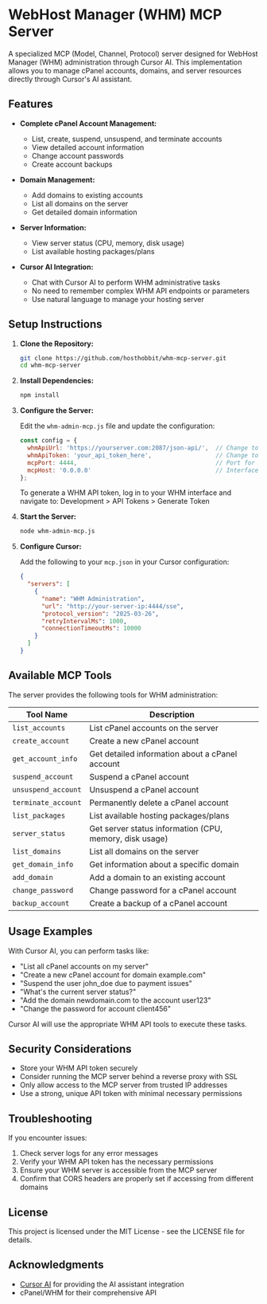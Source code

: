 # WebHost Manager (WHM) MCP Server

A specialized MCP (Model, Channel, Protocol) server designed for WebHost Manager (WHM) administration through Cursor AI. This implementation allows you to manage cPanel accounts, domains, and server resources directly through Cursor's AI assistant.

## Features

- **Complete cPanel Account Management:**
  - List, create, suspend, unsuspend, and terminate accounts
  - View detailed account information
  - Change account passwords
  - Create account backups

- **Domain Management:**
  - Add domains to existing accounts
  - List all domains on the server
  - Get detailed domain information

- **Server Information:**
  - View server status (CPU, memory, disk usage)
  - List available hosting packages/plans

- **Cursor AI Integration:**
  - Chat with Cursor AI to perform WHM administrative tasks
  - No need to remember complex WHM API endpoints or parameters
  - Use natural language to manage your hosting server

## Setup Instructions

1. **Clone the Repository:**
   ```bash
   git clone https://github.com/hosthobbit/whm-mcp-server.git
   cd whm-mcp-server
   ```

2. **Install Dependencies:**
   ```bash
   npm install
   ```

3. **Configure the Server:**
   
   Edit the `whm-admin-mcp.js` file and update the configuration:
   ```javascript
   const config = {
     whmApiUrl: 'https://yourserver.com:2087/json-api/',  // Change to your WHM server address
     whmApiToken: 'your_api_token_here',                  // Change to your WHM API token
     mcpPort: 4444,                                       // Port for the MCP server to listen on
     mcpHost: '0.0.0.0'                                   // Interface for the MCP server to bind to
   };
   ```
   
   To generate a WHM API token, log in to your WHM interface and navigate to:
   Development > API Tokens > Generate Token

4. **Start the Server:**
   ```bash
   node whm-admin-mcp.js
   ```

5. **Configure Cursor:**
   
   Add the following to your `mcp.json` in your Cursor configuration:
   ```json
   {
     "servers": [
       {
         "name": "WHM Administration",
         "url": "http://your-server-ip:4444/sse",
         "protocol_version": "2025-03-26",
         "retryIntervalMs": 1000,
         "connectionTimeoutMs": 10000
       }
     ]
   }
   ```

## Available MCP Tools

The server provides the following tools for WHM administration:

| Tool Name | Description |
|-----------|-------------|
| `list_accounts` | List cPanel accounts on the server |
| `create_account` | Create a new cPanel account |
| `get_account_info` | Get detailed information about a cPanel account |
| `suspend_account` | Suspend a cPanel account |
| `unsuspend_account` | Unsuspend a cPanel account |
| `terminate_account` | Permanently delete a cPanel account |
| `list_packages` | List available hosting packages/plans |
| `server_status` | Get server status information (CPU, memory, disk usage) |
| `list_domains` | List all domains on the server |
| `get_domain_info` | Get information about a specific domain |
| `add_domain` | Add a domain to an existing account |
| `change_password` | Change password for a cPanel account |
| `backup_account` | Create a backup of a cPanel account |

## Usage Examples

With Cursor AI, you can perform tasks like:

- "List all cPanel accounts on my server"
- "Create a new cPanel account for domain example.com"
- "Suspend the user john_doe due to payment issues"
- "What's the current server status?"
- "Add the domain newdomain.com to the account user123"
- "Change the password for account client456"

Cursor AI will use the appropriate WHM API tools to execute these tasks.

## Security Considerations

- Store your WHM API token securely
- Consider running the MCP server behind a reverse proxy with SSL
- Only allow access to the MCP server from trusted IP addresses
- Use a strong, unique API token with minimal necessary permissions

## Troubleshooting

If you encounter issues:

1. Check server logs for any error messages
2. Verify your WHM API token has the necessary permissions
3. Ensure your WHM server is accessible from the MCP server
4. Confirm that CORS headers are properly set if accessing from different domains

## License

This project is licensed under the MIT License - see the LICENSE file for details.

## Acknowledgments

- [Cursor AI](https://cursor.sh/) for providing the AI assistant integration
- cPanel/WHM for their comprehensive API
